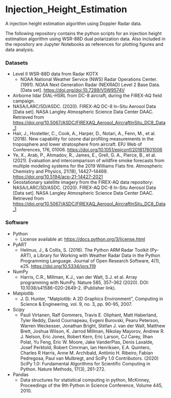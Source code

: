 # Injection_Height_Estimation
A injection height estimation algorithm using Doppler Radar data. 

The following repository contains the python scripts for an injection height estimation algorithm using WSR-88D dual polarization data. Also included in the repository are Jupyter Notebooks as references for plotting figures and data analysis. 

### Datasets
- Level II WSR-88D data from Radar KOTX
  - NOAA National Weather Service (NWS) Radar Operations Center. (1991). NOAA Next Generation Radar (NEXRAD) Level 2 Base Data. [Data set]. https://doi.org/doi:10.7289/V5W9574V
- Airborne lidar DIAL-HSRL from DC-8 aircraft, during the FIREX-AQ field campaign.
 - NASA/LARC/SD/ASDC. (2020). FIREX-AQ DC-8 In-Situ Aerosol Data [Data set]. NASA Langley Atmospheric Science Data Center DAAC. Retrieved from https://doi.org/10.5067/ASDC/FIREXAQ_Aerosol_AircraftInSitu_DC8_Data_1
 - Hair, J., Hostetler, C., Cook, A., Harper, D., Notari, A., Fenn, M., et al. (2018). New capability for ozone dial profiling measurements in the troposphere and lower stratosphere from aircraft. EPJ Web of Conferences, 176, 01006. https://doi.org/10.1051/epjconf/201817601006
 - Ye, X., Arab, P., Ahmadov, R., James, E., Grell, G. A., Pierce, B., et al. (2021). Evaluation and intercomparison of wildfire smoke forecasts from multiple modeling systems for the 2019 Williams Flats fire. Atmospheric Chemistry and Physics, 21(18), 14427–14469. https://doi.org/10.5194/acp-21-14427-2021
- Geostationary satellite imagery from the FIREX-AQ data repository: NASA/LARC/SD/ASDC. (2020). FIREX-AQ DC-8 In-Situ Aerosol Data [Data set]. NASA Langley Atmospheric Science Data Center DAAC. Retrieved from https://doi.org/10.5067/ASDC/FIREXAQ_Aerosol_AircraftInSitu_DC8_Data_1
  

### Software
- Python
  - License available at: https://docs.python.org/3/license.html
- PyART
  - Helmus, J., & Collis, S. (2016). The Python ARM Radar Toolkit (Py-ART), a Library for Working with Weather Radar Data in the Python Programming Language. Journal of Open Research Software, 4(1), e25. https://doi.org/10.5334/jors.119
- NumPy
  - Harris, C.R., Millman, K.J., van der Walt, S.J. et al. Array programming with NumPy. Nature 585, 357–362 (2020). DOI: 10.1038/s41586-020-2649-2. (Publisher link).
- Matplotlib
  - J. D. Hunter, "Matplotlib: A 2D Graphics Environment", Computing in Science & Engineering, vol. 9, no. 3, pp. 90-95, 2007.
- Scipy
  - Pauli Virtanen, Ralf Gommers, Travis E. Oliphant, Matt Haberland, Tyler Reddy, David Cournapeau, Evgeni Burovski, Pearu Peterson, Warren Weckesser, Jonathan Bright, Stéfan J. van der Walt, Matthew Brett, Joshua Wilson, K. Jarrod Millman, Nikolay Mayorov, Andrew R. J. Nelson, Eric Jones, Robert Kern, Eric Larson, CJ Carey, İlhan Polat, Yu Feng, Eric W. Moore, Jake VanderPlas, Denis Laxalde, Josef Perktold, Robert Cimrman, Ian Henriksen, E.A. Quintero, Charles R Harris, Anne M. Archibald, Antônio H. Ribeiro, Fabian Pedregosa, Paul van Mulbregt, and SciPy 1.0 Contributors. (2020) SciPy 1.0: Fundamental Algorithms for Scientific Computing in Python. Nature Methods, 17(3), 261-272.
- Pandas
  - Data structures for statistical computing in python, McKinney, Proceedings of the 9th Python in Science Conference, Volume 445, 2010.
  
